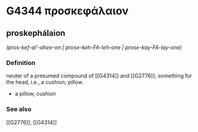 # G4344 προσκεφάλαιον

## proskephálaion

_(pros-kef-al'-ahee-on | prose-keh-FA-leh-one | prose-kay-FA-lay-one)_

### Definition

neuter of a presumed compound of [[G4314]] and [[G2776]]; something for the head, i.e., a cushion; pillow.

- a pillow, cushion

### See also

[[G2776]], [[G4314]]

